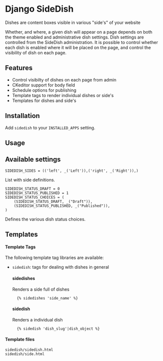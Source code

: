 Django SideDish
==========================

Dishes are content boxes visible in various "side's" of your website

Whether, and where, a given dish will appear on a page depends on both the theme enabled and administrative dish settings. Dish settings are controlled from the SideDish administration. It is possible to control whether each dish is enabled where it will be placed on the page, and control the visibility of dish on each page.


Features
----------

- Control visibilty of dishes on each page from admin
- CKeditor support for body field
- Schedule options for publishing
- Template tags to render individual dishes or side's
- Templates for dishes and side's


Installation
----------

Add ``sidedish`` to your ``INSTALLED_APPS`` setting.


Usage
----------



Available settings
----------

	SIDEDISH_SIDES = (('left', _('Left')),('right', _('Right')),)

List with side definitions.

	SIDEDISH_STATUS_DRAFT = 0
	SIDEDISH_STATUS_PUBLISHED = 1
	SIDEDISH_STATUS_CHOICES = (
	    (SIDEDISH_STATUS_DRAFT, _("Draft")),
	    (SIDEDISH_STATUS_PUBLISHED, _("Published")),
	)

Defines the various dish status choices.

Templates
----------

#### Template Tags

The following template tag libraries are available:

- `sidedish`: tags for dealing with dishes in general

    #### sidedishes

    Renders a side full of dishes

        {% sidedishes 'side_name' %}

    #### sidedish

    Renders a individual dish

        {% sidedish 'dish_slug'|dish_object %}


#### Template files

	sidedish/sidedish.html
	sidedish/side.html
